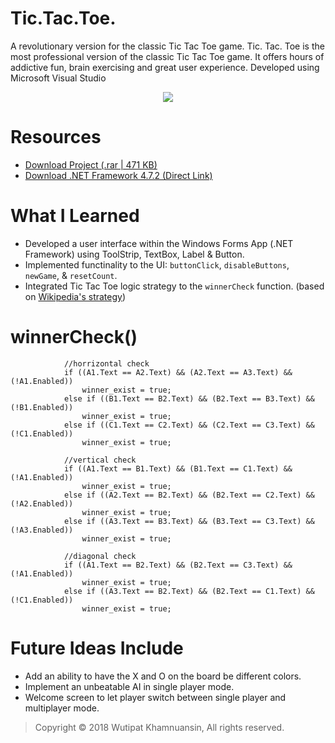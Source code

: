 # Tic.Tac.Toe.
A revolutionary version for the classic Tic Tac Toe game. Tic. Tac. Toe is the most professional version of the classic Tic Tac Toe game. It offers hours of addictive fun, brain exercising and great user experience. Developed using Microsoft Visual Studio

<p align="center">
  <img src="https://bellmcp.github.io/img/Projects_TicTacToe.jpg" />
</p>

# Resources

* [Download Project (.rar | 471 KB)](https://bellmcp.github.io/work/TicTacToe.rar)
* [Download .NET Framework 4.7.2 (Direct Link)](https://dotnet.microsoft.com/download/dotnet-framework/net472)

# What I Learned

* Developed a user interface within the Windows Forms App (.NET Framework) using ToolStrip, TextBox, Label & Button.
* Implemented functinality to the UI: `buttonClick`, `disableButtons`, `newGame`, & `resetCount`.
* Integrated Tic Tac Toe logic strategy to the `winnerCheck` function. (based on [Wikipedia's strategy](https://en.wikipedia.org/wiki/Tic-tac-toe#Strategy))

# winnerCheck()

```         
            //horrizontal check
            if ((A1.Text == A2.Text) && (A2.Text == A3.Text) && (!A1.Enabled))
                winner_exist = true;
            else if ((B1.Text == B2.Text) && (B2.Text == B3.Text) && (!B1.Enabled))
                winner_exist = true;
            else if ((C1.Text == C2.Text) && (C2.Text == C3.Text) && (!C1.Enabled))
                winner_exist = true;

            //vertical check
            if ((A1.Text == B1.Text) && (B1.Text == C1.Text) && (!A1.Enabled))
                winner_exist = true;
            else if ((A2.Text == B2.Text) && (B2.Text == C2.Text) && (!A2.Enabled))
                winner_exist = true;
            else if ((A3.Text == B3.Text) && (B3.Text == C3.Text) && (!A3.Enabled))
                winner_exist = true;

            //diagonal check
            if ((A1.Text == B2.Text) && (B2.Text == C3.Text) && (!A1.Enabled))
                winner_exist = true;
            else if ((A3.Text == B2.Text) && (B2.Text == C1.Text) && (!C1.Enabled))
                winner_exist = true;
```

# Future Ideas Include

* Add an ability to have the X and O on the board be different colors.
* Implement an unbeatable AI in single player mode.
* Welcome screen to let player switch between single player and multiplayer mode.

> Copyright © 2018 Wutipat Khamnuansin, All rights reserved.
